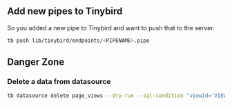 ## Add new pipes to Tinybird

So you added a new pipe to Tinybird and want to push that to the server.

```sh
tb push lib/tinybird/endpoints/<PIPENAME>.pipe
```

## Danger Zone

### Delete a data from datasource

```sh
tb datasource delete page_views --dry-run --sql-condition "viewId='VIEWID' and CAST(pageNumber AS UInt8) = PAGENUMBER" --wait
```
